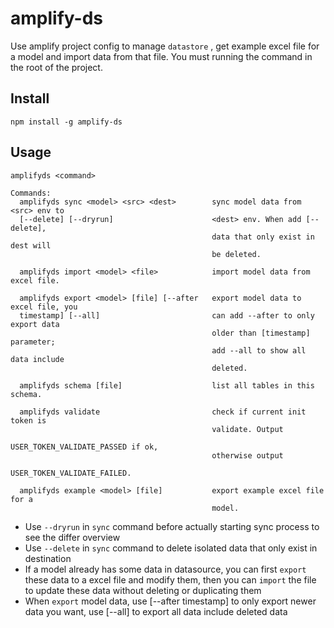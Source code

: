 # amplify-ds

Use amplify project config to manage `datastore` , get example excel file for a model and import data from that file. You must running the command in the root of the project.

## Install
```
npm install -g amplify-ds
```

## Usage

```
amplifyds <command>

Commands:
  amplifyds sync <model> <src> <dest>        sync model data from <src> env to
  [--delete] [--dryrun]                      <dest> env. When add [--delete],
                                             data that only exist in dest will
                                             be deleted.

  amplifyds import <model> <file>            import model data from excel file.

  amplifyds export <model> [file] [--after   export model data to excel file, you
  timestamp] [--all]                         can add --after to only export data
                                             older than [timestamp] parameter;
                                             add --all to show all data include
                                             deleted.

  amplifyds schema [file]                    list all tables in this schema.

  amplifyds validate                         check if current init token is
                                             validate. Output
                                             USER_TOKEN_VALIDATE_PASSED if ok,
                                             otherwise output
                                             USER_TOKEN_VALIDATE_FAILED.
                                             
  amplifyds example <model> [file]           export example excel file for a
                                             model.
```
* Use `--dryrun` in `sync` command before actually starting sync process to see the differ overview
* Use `--delete` in `sync` command to delete isolated data that only exist in destination
* If a model already has some data in datasource, you can first `export` these data to a excel file and modify them, then you can `import` the file to update these data without deleting or duplicating them
* When `export` model data, use [--after timestamp] to only export newer data you want, use [--all] to export all data include deleted data

